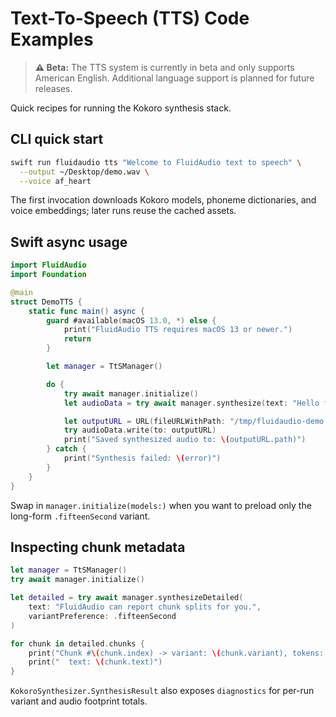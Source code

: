 # Text-To-Speech (TTS) Code Examples

> **⚠️ Beta:** The TTS system is currently in beta and only supports American English. Additional language support is planned for future releases.

Quick recipes for running the Kokoro synthesis stack.

## CLI quick start

```bash
swift run fluidaudio tts "Welcome to FluidAudio text to speech" \
  --output ~/Desktop/demo.wav \
  --voice af_heart
```

The first invocation downloads Kokoro models, phoneme dictionaries, and voice embeddings; later runs reuse the
cached assets.

## Swift async usage

```swift
import FluidAudio
import Foundation

@main
struct DemoTTS {
    static func main() async {
        guard #available(macOS 13.0, *) else {
            print("FluidAudio TTS requires macOS 13 or newer.")
            return
        }

        let manager = TtSManager()

        do {
            try await manager.initialize()
            let audioData = try await manager.synthesize(text: "Hello from FluidAudio!")

            let outputURL = URL(fileURLWithPath: "/tmp/fluidaudio-demo.wav")
            try audioData.write(to: outputURL)
            print("Saved synthesized audio to: \(outputURL.path)")
        } catch {
            print("Synthesis failed: \(error)")
        }
    }
}
```

Swap in `manager.initialize(models:)` when you want to preload only the long-form `.fifteenSecond` variant.

## Inspecting chunk metadata

```swift
let manager = TtSManager()
try await manager.initialize()

let detailed = try await manager.synthesizeDetailed(
    text: "FluidAudio can report chunk splits for you.",
    variantPreference: .fifteenSecond
)

for chunk in detailed.chunks {
    print("Chunk #\(chunk.index) -> variant: \(chunk.variant), tokens: \(chunk.tokenCount)")
    print("  text: \(chunk.text)")
}
```

`KokoroSynthesizer.SynthesisResult` also exposes `diagnostics` for per-run variant and audio footprint totals.

